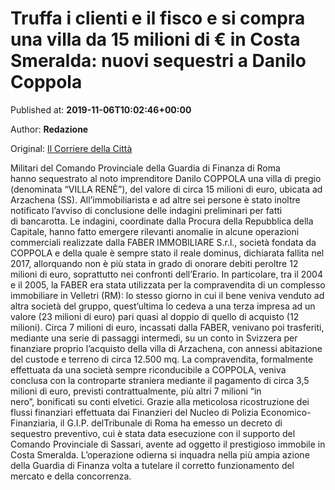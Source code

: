 
# Truffa i clienti e il fisco e si compra una villa da 15 milioni di € in Costa Smeralda: nuovi sequestri a Danilo Coppola

Published at: **2019-11-06T10:02:46+00:00**

Author: **Redazione**

Original: [Il Corriere della Città](https://www.ilcorrieredellacitta.com/ultime-notizie/truffa-i-clienti-e-il-fisco-e-si-compra-una-villa-da-15-milioni-di-e-in-costa-smeralda-nuovi-sequestri-a-danilo-coppola.html)

Militari del Comando Provinciale della Guardia di Finanza di Roma hanno sequestrato al noto imprenditore Danilo COPPOLA una villa di pregio (denominata “VILLA RENÈ”), del valore di circa 15 milioni di euro, ubicata ad Arzachena (SS).
All’immobiliarista e ad altre sei persone è stato inoltre notificato l’avviso di conclusione delle indagini preliminari per fatti di bancarotta.
Le indagini, coordinate dalla Procura della Repubblica della Capitale, hanno fatto emergere rilevanti anomalie in alcune operazioni commerciali realizzate dalla FABER IMMOBILIARE S.r.l., società fondata da COPPOLA e della quale è sempre stato il reale dominus, dichiarata fallita nel 2017, allorquando non è più stata in grado di onorare debiti peroltre 12 milioni di euro, soprattutto nei confronti dell’Erario.
In particolare, tra il 2004 e il 2005, la FABER era stata utilizzata per la compravendita di un complesso immobiliare in Velletri (RM): lo stesso giorno in cui il bene veniva venduto ad altra società del gruppo, quest’ultima lo cedeva a una terza impresa ad un valore (23 milioni di euro) pari quasi al doppio di quello di acquisto (12 milioni).
Circa 7 milioni di euro, incassati dalla FABER, venivano poi trasferiti, mediante una serie di passaggi intermedi, su un conto in Svizzera per finanziare proprio l’acquisto della villa di Arzachena, con annessi abitazione del custode e terreno di circa 12.500 mq.
La compravendita, formalmente effettuata da una società sempre riconducibile a COPPOLA, veniva conclusa con la controparte straniera mediante il pagamento di circa 3,5 milioni di euro, previsti contrattualmente, più altri 7 milioni “in nero”, bonificati su conti elvetici.
Grazie alla meticolosa ricostruzione dei flussi finanziari effettuata dai Finanzieri del Nucleo di Polizia Economico-Finanziaria, il G.I.P. delTribunale di Roma ha emesso un decreto di sequestro preventivo, cui è stata data esecuzione con il supporto del Comando Provinciale di Sassari, avente ad oggetto il prestigioso immobile in Costa Smeralda.
L’operazione odierna si inquadra nella più ampia azione della Guardia di Finanza volta a tutelare il corretto funzionamento del mercato e della concorrenza.
